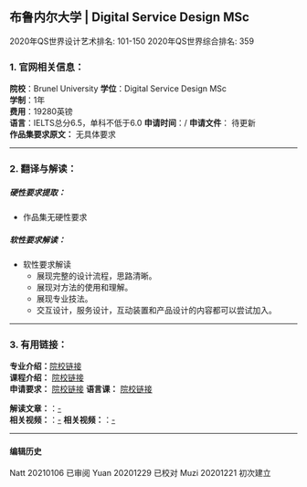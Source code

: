 ## 布鲁内尔大学 | Digital Service Design MSc

2020年QS世界设计艺术排名: 101-150
2020年QS世界综合排名: 359

### 1. 官网相关信息：

**院校**：Brunel University
**学位**：Digital Service Design MSc  
**学制**：1年  
**费用**：19280英镑  
**语言**：IELTS总分6.5，单科不低于6.0
**申请时间**：/
**申请文件**： 待更新  
**作品集要求原文：** 无具体要求   

---


### 2. 翻译与解读：

##### 硬性要求提取：
- 作品集无硬性要求  

##### 软性要求解读：
- 软性要求解读
  - 展现完整的设计流程，思路清晰。
  - 展现对方法的使用和理解。
  - 展现专业技法。
  - 交互设计，服务设计，互动装置和产品设计的内容都可以尝试加入。

---


### 3. 有用链接：

**专业介绍：**[院校链接](https://www.brunel.ac.uk/study/postgraduate/Digital-Service-Design-MSc)  
**课程介绍：** [院校链接](https://www.brunel.ac.uk/study/postgraduate/Digital-Service-Design-MSc)  
**申请要求：** [院校链接](https://www.brunel.ac.uk/study/postgraduate/Digital-Service-Design-MSc)
**语言课：** [院校链接](https://www.brunel.ac.uk/international/language-centre/Pre-sessional-English)

**解读文章：**：[-](-)  
**相关视频：**：[-](-)
**相关视频：**：[-](-)




---


#### 编辑历史  
Natt 20210106 已审阅
Yuan 20201229 已校对
Muzi 20201221 初次建立
